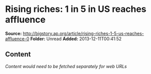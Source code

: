 # Rising riches: 1 in 5 in US reaches affluence

**Source:** http://bigstory.ap.org/article/rising-riches-1-5-us-reaches-affluence-0
**Folder:** Unread
**Added:** 2013-12-11T00:41:52




## Content
*Content would need to be fetched separately for web URLs*
